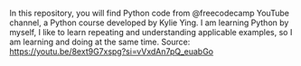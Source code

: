 In this repository, you will find Python code from @freecodecamp YouTube channel, a Python course developed by Kylie Ying.
I am learning Python by myself, I like to learn repeating and understanding applicable examples, so I am learning and doing at the same time.
Source: https://youtu.be/8ext9G7xspg?si=vVxdAn7pQ_euabGo
